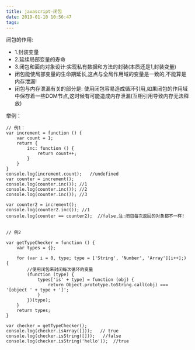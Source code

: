 ```yaml
---
title: javascript-闭包
date: 2019-01-10 10:56:47
tags:
---
```

闭包的作用:
* 1.封装变量
* 2.延续局部变量的寿命
* 3.闭包和面向对象设计:实现私有数据和方法的封装(本质还是1,封装变量)
* 闭包能使局部变量的生命期延长,这点与全局作用域的变量是一致的,不能算是内存泄漏!
* 闭包与内存泄漏有关的部分是:
使用闭包容易造成循环引用,如果闭包的作用域中保存着一些DOM节点,这时候有可能造成内存泄漏(互相引用导致内存无法释放)

举例：
```
// 例1：
var increment = function () {
    var count = 1;
    return {
        inc: function () {
            return count++;
        }
    }
}
console.log(increment.count);   //undefined
var counter = increment();
console.log(counter.inc()); //1
console.log(counter.inc()); //2
console.log(counter.inc()); //3

var counter2 = increment();
console.log(counter2.inc()); //1
console.log(counter == counter2);  //false,注:闭包每次返回的对象都不一样!


// 例2

var getTypeChecker = function () {
    var types = {};

    for (var i = 0, type; type = ['String', 'Number', 'Array'][i++];) {
        //使用闭包来封闭每次循环的变量
        (function (type) {
            types['is' + type] = function (obj) {
                return Object.prototype.toString.call(obj) === '[object ' + type + ']';
            }
        })(type);
    }
    return types;
}

var checker = getTypeChecker();
console.log(checker.isArray([]));   // true
console.log(checker.isString([]));   //false
console.log(checker.isString('hello'));  //true
```